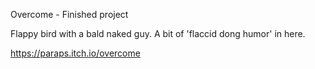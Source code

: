 Overcome - Finished project

Flappy bird with a bald naked guy. A bit of 'flaccid dong humor' in 
here.

https://paraps.itch.io/overcome
